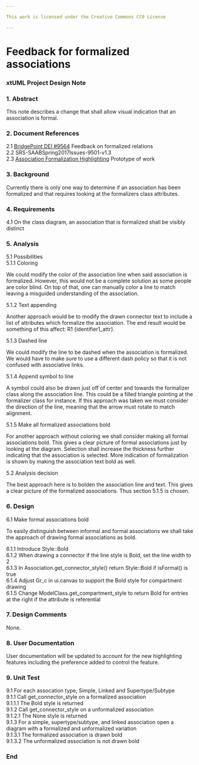 ```yaml
---

This work is licensed under the Creative Commons CC0 License

---
```


# Feedback for formalized associations  
### xtUML Project Design Note

### 1. Abstract

This note describes a change that shall allow visual indication that an association is formal.  

### 2. Document References

<a id="2.1"></a>2.1 [BridgePoint DEI #9564](https://support.onefact.net/issues/9564) Feedback on formalized relations    
<a id="2.2"></a>2.2 SRS-SAABSpring2017Issues-9501-v1.3  
<a id="2.3"></a>2.3 [Association Formalization Highlighting](https://youtu.be/-juSdbuV-ss) Prototype of work    


### 3. Background

Currently there is only one way to determine if an association has been formalized and that requires looking at the formalizers class attributes.  

### 4. Requirements

4.1 On the class diagram, an association that is formalized shall be visibly distinct    

### 5. Analysis

5.1 Possibilities  
5.1.1 Coloring  

We could modify the color of the association line when said association is formalized.  However, this would not be a complete solution as some people are color blind.  On top of that, one can manually color a line to match leaving a misguided understanding of the association.  

5.1.2 Text appending  

Another approach would be to modify the drawn connector text to include a list of attributes which formalize the association.  The end result would be something of this affect: R1 {identifier1_attr}.  

5.1.3 Dashed line  

We could modify the line to be dashed when the association is formalized.  We would have to make sure to use a different dash policy so that it is not confused with associative links.  

5.1.4 Append symbol to line  

A symbol could also be drawn just off of center and towards the formalizer class along the association line.  This could be a filled triangle pointing at the formalizer class for instance.  If this approach was taken we must consider the direction of the line, meaning that the arrow must rotate to match alignment.  

5.1.5 Make all formalized associations bold  

For another approach without coloring we shall consider making all formal associations bold.  This gives a clear picture of formal associations just by looking at the diagram.  Selection shall increase the thickness further indicating that the association is selected.  More indication of formalization is shown by making the association text bold as well.  

5.2 Analysis decision  

The best approach here is to bolden the association line and text.  This gives a clear picture of the formalized associations.  Thus section 5.1.5 is chosen.   

### 6. Design

6.1 Make formal associations bold  

To easily distinguish between informal and formal associations we shall take the approach of drawing formal associations as bold.

6.1.1 Introduce Style::Bold  
6.1.2 When drawing a connector if the line style is Bold, set the line width to 2  
6.1.3 In Association.get_connector_style() return Style::Bold if isFormal() is true   
6.1.4 Adjust Gr_c in ui.canvas to support the Bold style for compartment drawing  
6.1.5 Change ModelClass.get_compartment_style to return Bold for entries at the right if the attribute is referential  

### 7. Design Comments

None.

### 8. User Documentation

User documentation will be updated to account for the new highlighting features including the preference added to control the feature.

### 9. Unit Test

9.1 For each assocation type, Simple, Linked and Supertype/Subtype  
9.1.1 Call get_connector_style on a formalized association  
9.1.1.1 The Bold style is returned  
9.1.2 Call get_connector_style on a unformalized association  
9.1.2.1 The None style is returned  
9.1.3 For a simple, supertype/subtype, and linked association open a diagram with a formalized and unformalized variation  
9.1.3.1 The formalized association is drawn bold     
9.1.3.2 The unformalized association is not drawn bold  

### End
